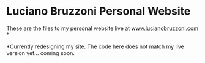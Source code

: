 # Luciano Bruzzoni Personal Website

These are the files to my personal website live at www.lucianobruzzoni.com *


*Currently redesigning my site. The code here does not match my live version yet... coming soon.
